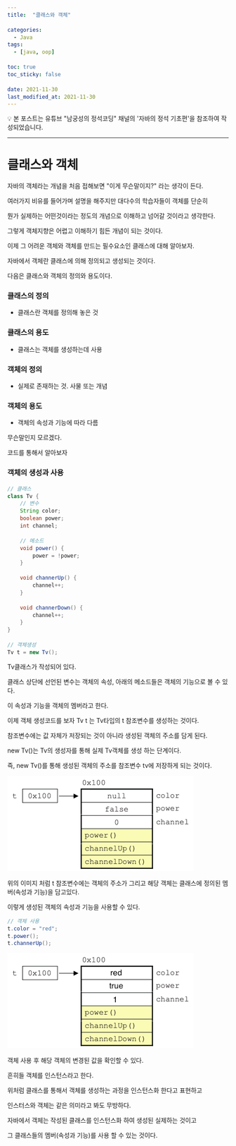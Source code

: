 ```yaml
---
title:  "클래스와 객체" 

categories:
  - Java
tags:
  - [java, oop]

toc: true
toc_sticky: false

date: 2021-11-30
last_modified_at: 2021-11-30
---
```


<aside>
💡 본 포스트는 유튜브 "남궁성의 정석코딩" 채널의 '자바의 정석 기초편'을 참조하여 작성되었습니다.

</aside>

---

# 클래스와 객체

자바의 객체라는 개념을 처음 접해보면 "이게 무슨말이지?" 라는 생각이 든다.

여러가지 비유를 들어가며 설명을 해주지만 대다수의 학습자들이 객체를 단순히

뭔가 실제하는 어떤것이라는 정도의 개념으로 이해하고 넘어갈 것이라고 생각한다.

그렇게 객체지향은 어렵고 이해하기 힘든 개념이 되는 것이다.

이제 그 어려운 객체와 객체를 만드는 필수요소인 클래스에 대해 알아보자.

자바에서 객체란 클래스에 의해 정의되고 생성되는 것이다.

다음은 클래스와 객체의 정의와 용도이다.

### 클래스의 정의

- 클래스란 객체를 정의해 놓은 것

### 클래스의 용도

- 클래스는 객체를 생성하는데 사용

### 객체의 정의

- 실제로 존재하는 것. 사물 또는 개념

### 객체의 용도

- 객체의 속성과 기능에 따라 다름

무슨말인지 모르겠다.

코드를 통해서 알아보자


### 객체의 생성과 사용
```java
// 클래스
class Tv {
	// 변수
	String color;
	boolean power;
	int channel;

	// 메소드
	void power() {
		power = !power;
	}

	void channerUp() {
		channel++;
	}

	void channerDown() {
		channel++;
	}
}

// 객체생성
Tv t = new Tv();
```

Tv클래스가 작성되어 있다.

클래스 상단에 선언된 변수는 객체의 속성, 아래의 메소드들은 객체의 기능으로 볼 수 있다.

이 속성과 기능을 객체의 멤버라고 한다.

이제 객체 생성코드를 보자 Tv t 는 Tv타입의 t 참조변수를 생성하는 것이다.

참조변수에는 값 자체가 저장되는 것이 아니라 생성된 객체의 주소를 담게 된다.

new Tv()는 Tv의 생성자를 통해 실제 Tv객체를 생성 하는 단계이다.

즉, new Tv()를 통해 생성된 객체의 주소를 참조변수 tv에 저장하게 되는 것이다.

![객체 생성 직후](/assets/images/object1.png)

위의 이미지 처럼 t 참조변수에는 객체의 주소가 그리고 해당 객체는 클래스에 정의된 멤버(속성과 기능)을 담고있다.

이렇게 생성된 객체의 속성과 기능을 사용할 수 있다.

```java
// 객체 사용
t.color = "red";
t.power();
t.channerUp();
```

![객체 사용 후](/assets/images/obejct2.png)

객체 사용 후 해당 객체의 변경된 값을 확인할 수 있다.

흔히들 객체를 인스턴스라고 한다.

위처럼 클래스를 통해서 객체를 생성하는 과정을 인스턴스화 한다고 표현하고

인스터스와 객체는 같은 의미라고 봐도 무방하다.

자바에서 객체는 작성된 클래스를 인스턴스화 하여 생성된 실제하는 것이고

그 클래스들의 멤버(속성과 기능)를 사용 할 수 있는 것이다.
